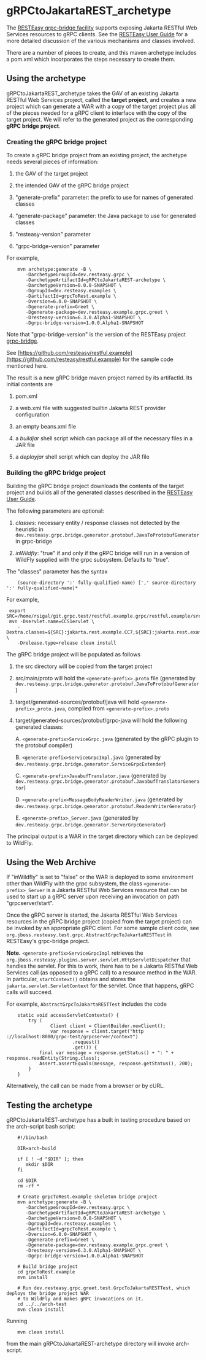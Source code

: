 # gRPCtoJakartaREST_archetype

The [RESTEasy grpc-bridge facility](https://github.com/resteasy/resteasy-grpc)
supports exposing Jakarta RESTful Web Services resources to gRPC clients. See the 
[RESTEasy User Guide](https://resteasy.dev/docs/) for a more detailed
discussion of the various mechanisms and classes involved.

There are a number of pieces to create, and this maven archetype includes a pom.xml which 
incorporates the steps necessary to create them.

## Using the archetype

gRPCtoJakartaREST_archetype takes the GAV of an existing Jakarta RESTful Web Services project, called the **target project**,
and creates a new project which can generate a WAR with a copy of the target project plus all of the pieces
needed for a gRPC client to interface with the copy of the target project. We will refer to the generated project as the corresponding **gRPC bridge project**.

### Creating the gRPC bridge project

To create a gRPC bridge project from an existing project, the archetype needs several 
pieces of information:

 1. the GAV of the target project

 2. the intended GAV of the gRPC bridge project

 3. "generate-prefix" parameter: the prefix to use for names of generated classes

 4. "generate-package" parameter: the Java package to use for generated classes

 5. "resteasy-version" parameter
 
 6. "grpc-bridge-version" parameter

For example,

        mvn archetype:generate -B \
           -DarchetypeGroupId=dev.resteasy.grpc \
           -DarchetypeArtifactId=gRPCtoJakartaREST-archetype \
           -DarchetypeVersion=0.0.8-SNAPSHOT \
           -DgroupId=dev.resteasy.examples \
           -DartifactId=grpcToRest.example \
           -Dversion=6.0.0-SNAPSHOT \
           -Dgenerate-prefix=Greet \
           -Dgenerate-package=dev.resteasy.example.grpc.greet \
           -Dresteasy-version=6.3.0.Alpha1-SNAPSHOT \
           -Dgrpc-bridge-version=1.0.0.Alpha1-SNAPSHOT
           
Note that "grpc-bridge-version" is the version of the RESTEasy project
[grpc-bridge](https://github.com/resteasy/resteasy-grpc).

See [https://github.com/resteasy/restful.example](https://github.com/resteasy/restful.example) 
for the sample code mentioned here.

The result is a new gRPC bridge maven project named by its artifactId. Its initial contents are

 1. pom.xml
   
 2. a web.xml file with suggested builtin Jakarta REST provider configuration
 
 3. an empty beans.xml file

 4. a *buildjar* shell script which can package all of the necessary files in a JAR file
 
 5. a *deployjar* shell script which can deploy the JAR file
 
### Building the gRPC bridge project

Building the gRPC bridge project downloads the contents of the target 
project and builds all of the generated classes described in the
[RESTEasy User Guide](https://resteasy.dev/docs/).

The following parameters are optional:

 1. *classes*: necessary entity / response classes not detected by the heuristic in `dev.resteasy.grpc.bridge.generator.protobuf.JavaToProtobufGenerator`
    in grpc-bridge
    
 2. *inWildfly*: "true" if and only if the gRPC bridge willl run in a version of WildFly supplied with the grpc subsystem. Defaults to "true".

The "classes" parameter has the syntax

        (source-directory ':' fully-qualified-name) [',' source-directory ':' fully-qualified-name]*
 
For example,

     export SRC=/home/rsigal/git.grpc.test/restful.example.grpc/restful.example/src/main/java
     mvn -Dservlet.name=CCS1ervlet \
        -Dextra.classes=${SRC}:jakarta.rest.example.CC7,${SRC}:jakarta.rest.example.CC6 \
        -Drelease.type=release clean install
        
The gRPC bridge project will be populated as follows

 1. the src directory will be copied from the target project
 
 2. src/main/proto will hold the `<generate-prefix>.proto` file (generated by `dev.resteasy.grpc.bridge.generator.protobuf.JavaToProtobufGenerator`)
 
 3. target/generated-sources/protobuf/java will hold `<generate-prefix>_proto.java`, compiled 
    from `<generate-prefix>.proto`
    
 4. target/generated-sources/protobuf/grpc-java will hold the following generated classes:

    A. `<generate-prefix>ServiceGrpc.java` (generated by the gRPC plugin to the protobuf compiler)

    B. `<generate-prefix>ServiceGrpcImpl.java` (generated by `dev.resteasy.grpc.bridge.generator.ServiceGrpcExtender`)

    C. `<generate-prefix>JavabufTranslator.java` (generated by `dev.resteasy.grpc.bridge.generator.protobuf.JavabufTranslatorGenerator`)

    D. `<generate-prefix>MessageBodyReaderWriter.java` (generated by `dev.resteasy.grpc.bridge.generator.protobuf.ReaderWriterGenerator`)

    E. `<generate-prefix>_Server.java` (generated by `dev.resteasy.grpc.bridge.generator.ServerGrpcGenerator`)
    
The principal output is a WAR in the target directory which can be deployed to WildFly.

## Using the Web Archive

If "inWildfly" is set to "false" or the WAR is deployed to some environment other than WildFly with the grpc subsystem, the
class `<generate-prefix>_Server` is a Jakarta RESTful Web Services resource that can be used to start up a gRPC server 
upon receiving an invocation on path "grpcserver/start".
        
Once the gRPC server is started, the Jakarta RESTful Web Services resources in the gRPC bridge project (copied from the
target project) can be invoked by an appropriate gRPC client. For some sample client code, see
`org.jboss.resteasy.test.grpc.AbstractGrpcToJakartaRESTTest` in RESTEasy's grpc-bridge project.

**Note.** `<generate-prefix>ServiceGrpcImpl` retrieves the `org.jboss.resteasy.plugins.server.servlet.HttpServletDispatcher`
that handles the servlet. For this to work, there has to be a Jakarta RESTful Web Services call (as opposed to a gRPC call)
to a resource method in the WAR. In particular, `startContext()` obtains and stores the `jakarta.servlet.ServletContext`
for the servlet. Once that happens, gRPC calls will succeed.

For example, `AbstractGrpcToJakartaRESTTest` includes the code

        static void accessServletContexts() {
            try (
                    Client client = ClientBuilder.newClient();
                    var response = client.target("http ://localhost:8080/grpc-test/grpcserver/context")
                            .request()
                            .get()) {
                final var message = response.getStatus() + ": " + response.readEntity(String.class);
                Assert.assertEquals(message, response.getStatus(), 200);
            }
        }

Alternatively, the call can be made from a browser or by cURL.

## Testing the archetype

gRPCtoJakartaREST-archetype has a built in testing procedure based on the arch-script bash script:

        #!/bin/bash

        DIR=arch-build

        if [ ! -d "$DIR" ]; then
           mkdir $DIR
        fi

        cd $DIR
        rm -rf *

        # Create grpcToRest.example skeleton bridge project
        mvn archetype:generate -B \
           -DarchetypeGroupId=dev.resteasy.grpc \
           -DarchetypeArtifactId=gRPCtoJakartaREST-archetype \
           -DarchetypeVersion=0.0.8-SNAPSHOT \
           -DgroupId=dev.resteasy.examples \
           -DartifactId=grpcToRest.example \
           -Dversion=6.0.0-SNAPSHOT \
           -Dgenerate-prefix=Greet \
           -Dgenerate-package=dev.resteasy.example.grpc.greet \
           -Dresteasy-version=6.3.0.Alpha1-SNAPSHOT \
           -Dgrpc-bridge-version=1.0.0.Alpha1-SNAPSHOT

        # Build bridge project
        cd grpcToRest.example
        mvn install

        # Run dev.resteasy.grpc.greet.test.GrpcToJakartaRESTTest, which deploys the bridge project WAR
        # to WildFly and makes gRPC invocations on it.
        cd ../../arch-test
        mvn clean install

Running

        mvn clean install

from the main gRPCtoJakartaREST-archetype directory will invoke arch-script.    
